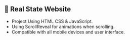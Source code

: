 ## 🏡 Real State Website

- Project Using HTML CSS & JavaScript.
- Using ScrollReveal for animations when scrolling.
- Compatible with all mobile devices and user interface.
